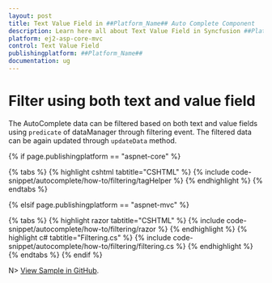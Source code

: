 ```yaml
---
layout: post
title: Text Value Field in ##Platform_Name## Auto Complete Component
description: Learn here all about Text Value Field in Syncfusion ##Platform_Name## Auto Complete component of Syncfusion Essential JS 2 and more.
platform: ej2-asp-core-mvc
control: Text Value Field
publishingplatform: ##Platform_Name##
documentation: ug
---
```



# Filter using both text and value field

The AutoComplete data can be filtered based on both text and value fields using `predicate` of dataManager through filtering event. The filtered data can be again updated through `updateData` method.

{% if page.publishingplatform == "aspnet-core" %}

{% tabs %}
{% highlight cshtml tabtitle="CSHTML" %}
{% include code-snippet/autocomplete/how-to/filtering/tagHelper %}
{% endhighlight %}
{% endtabs %}

{% elsif page.publishingplatform == "aspnet-mvc" %}

{% tabs %}
{% highlight razor tabtitle="CSHTML" %}
{% include code-snippet/autocomplete/how-to/filtering/razor %}
{% endhighlight %}
{% highlight c# tabtitle="Filtering.cs" %}
{% include code-snippet/autocomplete/how-to/filtering/filtering.cs %}
{% endhighlight %}
{% endtabs %}
{% endif %}

N> [View Sample in GitHub](https://github.com/SyncfusionExamples/ASP-NET-Core-UG-Examples/tree/main/AutoComplete/AutoCompleteCustomSample).